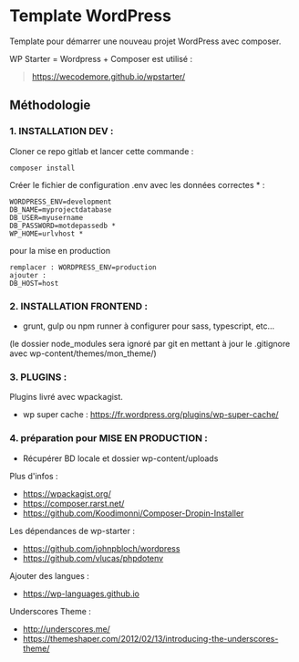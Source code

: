 # Template WordPress

Template pour démarrer une nouveau projet WordPress avec composer.

WP Starter = Wordpress + Composer est utilisé :
> https://wecodemore.github.io/wpstarter/

## Méthodologie

### 1. INSTALLATION DEV :

Cloner ce repo gitlab et lancer cette commande :

`composer install`

Créer le fichier de configuration .env avec les données correctes * :

```
WORDPRESS_ENV=development
DB_NAME=myprojectdatabase
DB_USER=myusername
DB_PASSWORD=motdepassedb *
WP_HOME=urlvhost *
```

pour la mise en production 

```
remplacer : WORDPRESS_ENV=production
ajouter :
DB_HOST=host
```

### 2. INSTALLATION FRONTEND :

* grunt, gulp ou npm runner à configurer pour sass, typescript, etc...

(le dossier node_modules sera ignoré par git en mettant à jour le .gitignore avec wp-content/themes/mon_theme/)

### 3. PLUGINS :

Plugins livré avec wpackagist.

* wp super cache : https://fr.wordpress.org/plugins/wp-super-cache/

### 4. préparation pour MISE EN PRODUCTION :

* Récupérer BD locale et dossier wp-content/uploads


Plus d'infos :
* https://wpackagist.org/  
* https://composer.rarst.net/
* https://github.com/Koodimonni/Composer-Dropin-Installer

Les dépendances de wp-starter :
* https://github.com/johnpbloch/wordpress
* https://github.com/vlucas/phpdotenv

Ajouter des langues :
* https://wp-languages.github.io

Underscores Theme : 
* http://underscores.me/
* https://themeshaper.com/2012/02/13/introducing-the-underscores-theme/